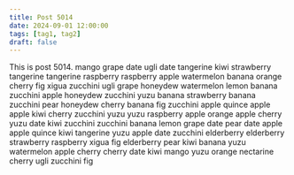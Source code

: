 ```yaml
---
title: Post 5014
date: 2024-09-01 12:00:00
tags: [tag1, tag2]
draft: false
---
```

This is post 5014.
mango
grape
date
ugli
date
tangerine
kiwi
strawberry
tangerine
tangerine
raspberry
raspberry
apple
watermelon
banana
orange
cherry
fig
xigua
zucchini
ugli
grape
honeydew
watermelon
lemon
banana
zucchini
apple
honeydew
zucchini
yuzu
banana
strawberry
banana
zucchini
pear
honeydew
cherry
banana
fig
zucchini
apple
quince
apple
apple
kiwi
cherry
zucchini
yuzu
yuzu
raspberry
apple
orange
apple
cherry
yuzu
date
kiwi
zucchini
zucchini
banana
lemon
grape
date
pear
date
apple
apple
quince
kiwi
tangerine
yuzu
apple
date
zucchini
elderberry
elderberry
strawberry
raspberry
xigua
fig
elderberry
pear
kiwi
banana
yuzu
watermelon
apple
cherry
cherry
date
kiwi
mango
yuzu
orange
nectarine
cherry
ugli
zucchini
fig
